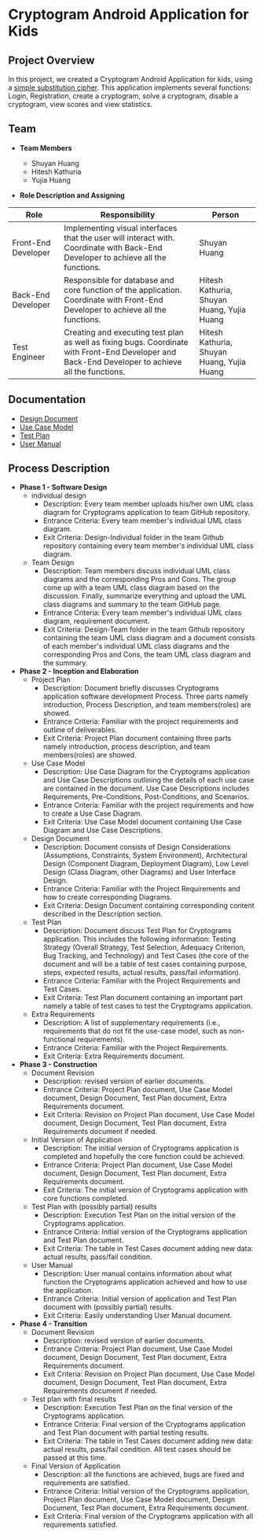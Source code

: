 # Cryptogram Android Application for Kids
## Project Overview

In this project, we created a Cryptogram Android Application for kids, using a [simple substitution cipher](https://en.wikipedia.org/wiki/Substitution_cipher). This application implements several functions: Login, Registration, create a cryptogram, solve a cryptogram, disable a cryptogram, view scores and view statistics. 
## Team
* **Team Members**
    * Shuyan Huang
    * Hitesh Kathuria
    * Yujia Huang

* **Role Description and Assigning**

| Role        | Responsibility           | Person  |
| ------------- |-------------| -----|
| Front-End Developer| Implementing visual interfaces that the user will interact with.  Coordinate with Back-End Developer to achieve all the functions. | Shuyan Huang |
| Back-End Developer | Responsible for database and core function of the application.  Coordinate with Front-End Developer to achieve all the functions.      | Hitesh Kathuria, Shuyan Huang, Yujia Huang |
| Test Engineer | Creating and executing test plan as well as fixing bugs. Coordinate with Front-End Developer and Back-End Developer to achieve all the functions. | Hitesh Kathuria, Shuyan Huang, Yujia Huang |

## Documentation

- [Design Document](https://github.com/shuang379/cryptogram_android_app/blob/main/Docs/DesignDocument.md)
- [Use Case Model](https://github.com/shuang379/cryptogram_android_app/blob/main/Docs/UseCaseModel.md)
- [Test Plan](https://github.com/shuang379/cryptogram_android_app/blob/main/Docs/TestPlan.md)
- [User Manual](https://github.com/shuang379/cryptogram_android_app/blob/main/Docs/UserManual.md)

## Process Description

* **Phase 1 - Software Design**
  * individual design
    * Description: Every team member uploads his/her own UML class diagram for Cryptograms application to team GitHub repository. 
    * Entrance Criteria: Every team member's individual UML class diagram.
    * Exit Criteria: Design-Individual folder in the team Github repository containing every team member's individual UML class diagram.
  * Team Design
    * Description: Team members discuss individual UML class diagrams and the corresponding Pros and Cons. The group come up with a team UML class diagram based on the discussion. Finally, summarize everything and upload the UML class diagrams and summary to the team GitHub page.
    * Entrance Criteria: Every team member's individual UML class diagram, requirement document.
    * Exit Criteria: Design-Team folder in the team Github repository containing the team UML class diagram and a document consists of each member's individual UML class diagrams and the corresponding Pros and Cons, the team UML class diagram and the summary.
* **Phase 2 - Inception and Elaboration**
  * Project Plan
    * Description: Document briefly discusses Cryptograms application software development Process. Three parts namely introduction, Process Description, and team members(roles) are showed.
    * Entrance Criteria: Familiar with the project requirements and outline of deliverables.
    * Exit Criteria: Project Plan document containing three parts namely introduction, process description, and team members(roles) are showed.
  * Use Case Model
    * Description: Use Case Diagram for the Cryptograms application and Use Case Descriptions outlining the details of each use case are contained in the document. Use Case Descriptions includes Requirements, Pre-Conditions, Post-Conditions, and Scenarios.
    * Entrance Criteria: Familiar with the project requirements and how to create a Use Case Diagram.
    * Exit Criteria: Use Case Model document containing Use Case Diagram and Use Case Descriptions.
  * Design Document
    * Description: Document consists of Design Considerations (Assumptions, Constraints, System Environment), Architectural Design (Component Diagram, Deployment Diagram), Low Level Design (Class Diagram, other Diagrams) and User Interface Design.
    * Entrance Criteria: Familiar with the Project Requirements and how to create corresponding Diagrams.
    * Exit Criteria: Design Document containing corresponding content described in the Description section.
  * Test Plan
    * Description: Document discuss Test Plan for Cryptograms application. This includes the following information: Testing Strategy (Overall Strategy, Test Selection, Adequacy Criterion, Bug Tracking, and Technology) and Test Cases (the core of the document and will be a table of test cases containing purpose, steps, expected results, actual results, pass/fail information).
    * Entrance Criteria: Familiar with the Project Requirements and Test Cases.
    * Exit Criteria: Test Plan document containing an important part namely a table of test cases to test the Cryptograms application.
  * Extra Requirements
    * Description: A list of supplementary requirements (i.e., requirements that do not fit the use-case model, such as non-functional requirements).
    * Entrance Criteria: Familiar with the Project Requirements.
    * Exit Criteria: Extra Requirements document.
* **Phase 3 - Construction**
  * Document Revision
    * Description: revised version of earlier documents.
    * Entrance Criteria: Project Plan document, Use Case Model document, Design Document, Test Plan document, Extra Requirements document.
    * Exit Criteria: Revision on Project Plan document, Use Case Model document, Design Document, Test Plan document, Extra Requirements document if needed.
  * Initial Version of Application
    * Description: The initial version of Cryptograms application is completed and hopefully the core function could be achieved.
    * Entrance Criteria: Project Plan document, Use Case Model document, Design Document, Test Plan document, Extra Requirements document.
    * Exit Criteria: The initial version of Cryptograms application with core functions completed.
  * Test Plan with (possibly partial) results
    * Description: Execution Test Plan on the initial version of the Cryptograms application.
    * Entrance Criteria: Initial version of the Cryptograms application and Test Plan document.
    * Exit Criteria: The table in Test Cases document adding new data: actual results, pass/fail condition.
  * User Manual
    * Description: User manual contains information about what function the Cryptograms application achieved and how to use the application.
    * Entrance Criteria: Initial version of application and Test Plan document with (possibly partial) results.
    * Exit Criteria: Easily understanding User Manual document.
 * **Phase 4 - Transition**
   * Document Revision
     * Description: revised version of earlier documents.
     * Entrance Criteria: Project Plan document, Use Case Model document, Design Document, Test Plan document, Extra Requirements document.
     * Exit Criteria: Revision on Project Plan document, Use Case Model document, Design Document, Test Plan document, Extra Requirements document if needed.
   * Test plan with final results
     * Description: Execution Test Plan on the final version of the Cryptograms application.
     * Entrance Criteria: Final version of the Cryptograms application and Test Plan document with partial testing results.
     * Exit Criteria: The table in Test Cases document adding new data: actual results, pass/fail condition. All test cases should be passed at this time.
   * Final Version of Application
     * Description: all the functions are achieved, bugs are fixed and requirements are satisfied. 
     * Entrance Criteria: Initial version of the Cryptograms application, Project Plan document, Use Case Model document, Design Document, Test Plan document, Extra Requirements document.
     * Exit Criteria: Final version of the Cryptograms application with all requirements satisfied.
